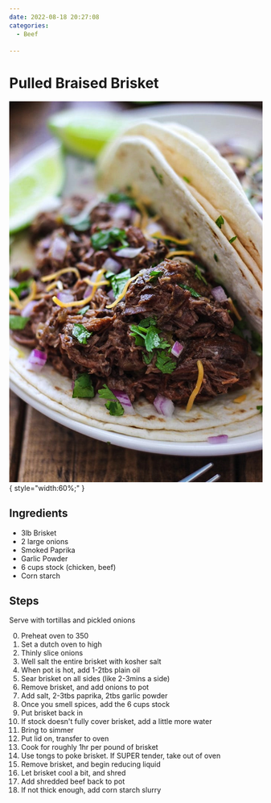 ```yaml
---
date: 2022-08-18 20:27:08
categories:
  - Beef
  
---
```


# Pulled Braised Brisket
![pulledbraisedbeef.jpg](../../images/pulledbraisedbeef.jpg){ style="width:60%;" }


## Ingredients
* 3lb Brisket
* 2 large onions
* Smoked Paprika
* Garlic Powder
* 6 cups stock (chicken, beef)
* Corn starch 


## Steps
Serve with tortillas and pickled onions

0. Preheat oven to 350
1. Set a dutch oven to high
2. Thinly slice onions
3. Well salt the entire brisket with kosher salt
4. When pot is hot, add 1-2tbs plain oil
5. Sear brisket on all sides (like 2-3mins a side)
6. Remove brisket, and add onions to pot
7. Add salt, 2-3tbs paprika, 2tbs garlic powder
8. Once you smell spices, add the 6 cups stock
9. Put brisket back in
10. If stock doesn't fully cover brisket, add a little more water
11. Bring to simmer
12. Put lid on, transfer to oven
13. Cook for roughly 1hr per pound of brisket
14. Use tongs to poke brisket. If SUPER tender, take out of oven
15. Remove brisket, and begin reducing liquid
16. Let brisket cool a bit, and shred
17. Add shredded beef back to pot
18. If not thick enough, add corn starch slurry



